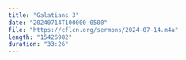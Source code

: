 ```yaml
---
title: "Galatians 3"
date: "20240714T100000-0500"
file: "https://cflcn.org/sermons/2024-07-14.m4a"
length: "15426982"
duration: "33:26"
---
```

